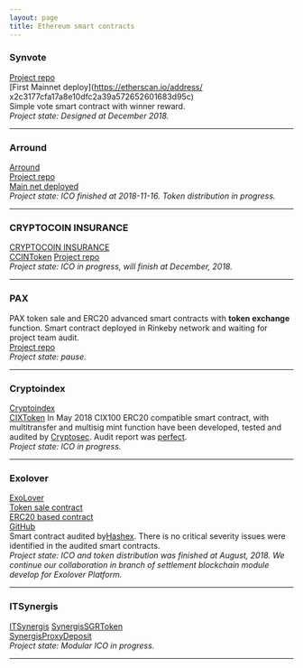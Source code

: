 ```yaml
---
layout: page
title: Ethereum smart contracts
---
```


### Synvote  
[Project repo](https://gitlab.com/max_siz/synvote)  
[First Mainnet deploy](https://etherscan.io/address/
x2c3177cfa17a8e10dfc2a39a572652601683d95c)  
Simple vote smart contract with  winner reward.  
_Project state: Designed at December 2018._  

* * *

### Arround
[Arround](https://arround.io/)  
[Project repo](https://gitlab.com/max_siz/arround)  
[Main net deployed](https://etherscan.io/token/0xcb089b8ae76b5df461d40e957603f7a59aea9e0d)  
_Project state: ICO  finished  at 2018-11-16. Token distribution in progress._  

* * * * 

### CRYPTOCOIN INSURANCE
[CRYPTOCOIN INSURANCE](https://ccin.io/)  
[CCINToken](https://etherscan.io/token/0x0e5d8cf7fedc38c4716eb7e2a55a1f040313deb2)
[Project repo](https://github.com/cryptocoininsurance/smartcontracts)  
_Project state: ICO  in progress, will finish at December, 2018._  

---


### PAX  
PAX token sale and ERC20 advanced smart contracts with **token exchange** function. Smart contract deployed in Rinkeby network and waiting for project team audit.  
[Project repo](https://gitlab.com/max_siz/pax/)  
_Project state: pause._  

---


### Cryptoindex  
[Cryptoindex](https://cryptoindex.io/)  
[CIXToken](https://rinkeby.etherscan.io/token/0x0db720da802ea43ba7e725c868cd6fed2db06a9c) 
In May 2018 CIX100 ERC20 compatible smart contract, with multitransfer  and multisig mint function have been developed,  tested and audited by [Cryptosec](https://www.cryptosec.us). Audit report was [perfect](/files/CryptoIndexAudit_v3.00_eng.pdf).  
_Project state: ICO  in progress._  

---

### Exolover
[ExoLover](https://exolover.io/)  
[Token sale  contract](https://etherscan.io/address/xfc8a3dfdde7c6d0408c6e4e0af1193a681a9c5fb)  
[ERC20 based contract](https://etherscan.io/token/0xe58e751aba3b9406367b5f3cbc39c2fa9b519789)  
[GitHub](https://github.com/exolover/smartcontracts)  
Smart contract audited by[Hashex](https://hashex.org/). There is no critical severity issues were identified in the audited smart contracts.  
_Project state: ICO and token distribution was finished  at August, 2018. We continue our collaboration in branch of settlement blockchain module develop for Exolover Platform._

---  

### ITSynergis  
[ITSynergis](http://itsynergis.ru/)
[SynergisSGRToken](https://etherscan.io/address/0x1a2bc7d9a607227e7f137cd40da54fc8760663c2#code)     
[SynergisProxyDeposit](https://etherscan.io/address/0x4802fe0bf7eb3b3b0dce3ede89c575341f10e3e0#code)   
_Project state: Modular ICO  in progress._  

---

